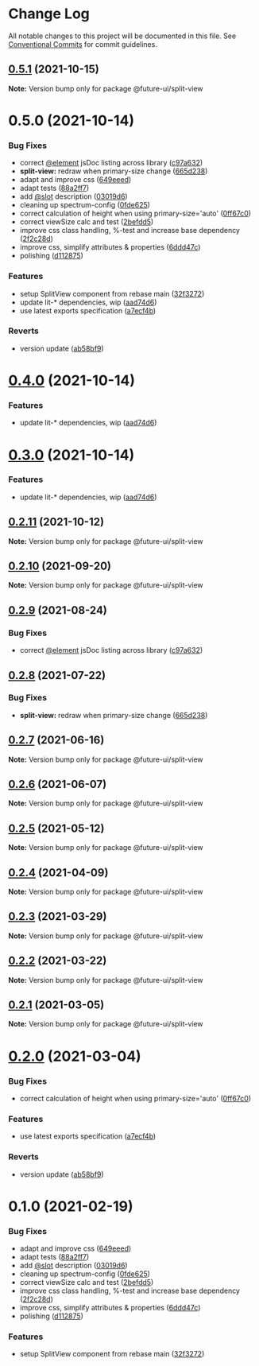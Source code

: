 # Change Log

All notable changes to this project will be documented in this file.
See [Conventional Commits](https://conventionalcommits.org) for commit guidelines.

## [0.5.1](https://github.com/adobe/spectrum-web-components/compare/@future-ui/split-view@0.5.0...@future-ui/split-view@0.5.1) (2021-10-15)

**Note:** Version bump only for package @future-ui/split-view





# 0.5.0 (2021-10-14)


### Bug Fixes

* correct [@element](https://github.com/element) jsDoc listing across library ([c97a632](https://github.com/adobe/spectrum-web-components/commit/c97a6320c16a2b3053637e22bca0d56ce0cd5ae5))
* **split-view:** redraw when primary-size change ([665d238](https://github.com/adobe/spectrum-web-components/commit/665d2384ca7f43d89fd7e2b7b3fb7536a5e24df8))
* adapt and improve css ([649eeed](https://github.com/adobe/spectrum-web-components/commit/649eeeda637b8528217e18b6145d37e71b2c60c2))
* adapt tests ([88a2ff7](https://github.com/adobe/spectrum-web-components/commit/88a2ff717f297aef830f47865c105dfec2d080ac))
* add [@slot](https://github.com/slot) description ([03019d6](https://github.com/adobe/spectrum-web-components/commit/03019d68c096bfb3171b52904dc66eef31320445))
* cleaning up spectrum-config ([0fde625](https://github.com/adobe/spectrum-web-components/commit/0fde6250911bde7d0496880bebf6c32f897be6b3))
* correct calculation of height when using primary-size='auto' ([0ff67c0](https://github.com/adobe/spectrum-web-components/commit/0ff67c0c09fd8d2edf133fb2bf63476b49845794))
* correct viewSize calc and test ([2befdd5](https://github.com/adobe/spectrum-web-components/commit/2befdd5533de0551664d52d72cadc0431ab07139))
* improve css class handling, %-test and increase base dependency ([2f2c28d](https://github.com/adobe/spectrum-web-components/commit/2f2c28dd2636266f75fd74a3af445d40ba55d760))
* improve css, simplify attributes & properties ([6ddd47c](https://github.com/adobe/spectrum-web-components/commit/6ddd47c93784a5d8f36aada726701c5035040b34))
* polishing ([d112875](https://github.com/adobe/spectrum-web-components/commit/d1128752a329462f835003e2343f5fe674d8cd0c))


### Features

* setup SplitView component from rebase main ([32f3272](https://github.com/adobe/spectrum-web-components/commit/32f3272dcbaba5b09cf02f66f25b54ab923f4510))
* update lit-* dependencies, wip ([aad74d6](https://github.com/adobe/spectrum-web-components/commit/aad74d6ac41d8450aee82d73aaf58ab949b72a00))
* use latest exports specification ([a7ecf4b](https://github.com/adobe/spectrum-web-components/commit/a7ecf4b6da7996f36a8a89f62cc2384709497008))


### Reverts

* version update ([ab58bf9](https://github.com/adobe/spectrum-web-components/commit/ab58bf9721d0332460a20f260d500455c58bad47))





# [0.4.0](https://github.com/adobe/spectrum-web-components/compare/@future-ui/split-view@0.2.11...@future-ui/split-view@0.4.0) (2021-10-14)

### Features

-   update lit-\* dependencies, wip ([aad74d6](https://github.com/adobe/spectrum-web-components/commit/aad74d6ac41d8450aee82d73aaf58ab949b72a00))

# [0.3.0](https://github.com/adobe/spectrum-web-components/compare/@future-ui/split-view@0.2.11...@future-ui/split-view@0.3.0) (2021-10-14)

### Features

-   update lit-\* dependencies, wip ([aad74d6](https://github.com/adobe/spectrum-web-components/commit/aad74d6ac41d8450aee82d73aaf58ab949b72a00))

## [0.2.11](https://github.com/adobe/spectrum-web-components/compare/@future-ui/split-view@0.2.10...@future-ui/split-view@0.2.11) (2021-10-12)

**Note:** Version bump only for package @future-ui/split-view

## [0.2.10](https://github.com/adobe/spectrum-web-components/compare/@future-ui/split-view@0.2.9...@future-ui/split-view@0.2.10) (2021-09-20)

**Note:** Version bump only for package @future-ui/split-view

## [0.2.9](https://github.com/adobe/spectrum-web-components/compare/@future-ui/split-view@0.2.8...@future-ui/split-view@0.2.9) (2021-08-24)

### Bug Fixes

-   correct [@element](https://github.com/element) jsDoc listing across library ([c97a632](https://github.com/adobe/spectrum-web-components/commit/c97a6320c16a2b3053637e22bca0d56ce0cd5ae5))

## [0.2.8](https://github.com/adobe/spectrum-web-components/compare/@future-ui/split-view@0.2.7...@future-ui/split-view@0.2.8) (2021-07-22)

### Bug Fixes

-   **split-view:** redraw when primary-size change ([665d238](https://github.com/adobe/spectrum-web-components/commit/665d2384ca7f43d89fd7e2b7b3fb7536a5e24df8))

## [0.2.7](https://github.com/adobe/spectrum-web-components/compare/@future-ui/split-view@0.2.6...@future-ui/split-view@0.2.7) (2021-06-16)

**Note:** Version bump only for package @future-ui/split-view

## [0.2.6](https://github.com/adobe/spectrum-web-components/compare/@future-ui/split-view@0.2.5...@future-ui/split-view@0.2.6) (2021-06-07)

**Note:** Version bump only for package @future-ui/split-view

## [0.2.5](https://github.com/adobe/spectrum-web-components/compare/@future-ui/split-view@0.2.4...@future-ui/split-view@0.2.5) (2021-05-12)

**Note:** Version bump only for package @future-ui/split-view

## [0.2.4](https://github.com/adobe/spectrum-web-components/compare/@future-ui/split-view@0.2.3...@future-ui/split-view@0.2.4) (2021-04-09)

**Note:** Version bump only for package @future-ui/split-view

## [0.2.3](https://github.com/adobe/spectrum-web-components/compare/@future-ui/split-view@0.2.2...@future-ui/split-view@0.2.3) (2021-03-29)

**Note:** Version bump only for package @future-ui/split-view

## [0.2.2](https://github.com/adobe/spectrum-web-components/compare/@future-ui/split-view@0.2.1...@future-ui/split-view@0.2.2) (2021-03-22)

**Note:** Version bump only for package @future-ui/split-view

## [0.2.1](https://github.com/adobe/spectrum-web-components/compare/@future-ui/split-view@0.2.0...@future-ui/split-view@0.2.1) (2021-03-05)

**Note:** Version bump only for package @future-ui/split-view

# [0.2.0](https://github.com/adobe/spectrum-web-components/compare/@future-ui/split-view@0.1.0...@future-ui/split-view@0.2.0) (2021-03-04)

### Bug Fixes

-   correct calculation of height when using primary-size='auto' ([0ff67c0](https://github.com/adobe/spectrum-web-components/commit/0ff67c0c09fd8d2edf133fb2bf63476b49845794))

### Features

-   use latest exports specification ([a7ecf4b](https://github.com/adobe/spectrum-web-components/commit/a7ecf4b6da7996f36a8a89f62cc2384709497008))

### Reverts

-   version update ([ab58bf9](https://github.com/adobe/spectrum-web-components/commit/ab58bf9721d0332460a20f260d500455c58bad47))

# 0.1.0 (2021-02-19)

### Bug Fixes

-   adapt and improve css ([649eeed](https://github.com/adobe/spectrum-web-components/commit/649eeeda637b8528217e18b6145d37e71b2c60c2))
-   adapt tests ([88a2ff7](https://github.com/adobe/spectrum-web-components/commit/88a2ff717f297aef830f47865c105dfec2d080ac))
-   add [@slot](https://github.com/slot) description ([03019d6](https://github.com/adobe/spectrum-web-components/commit/03019d68c096bfb3171b52904dc66eef31320445))
-   cleaning up spectrum-config ([0fde625](https://github.com/adobe/spectrum-web-components/commit/0fde6250911bde7d0496880bebf6c32f897be6b3))
-   correct viewSize calc and test ([2befdd5](https://github.com/adobe/spectrum-web-components/commit/2befdd5533de0551664d52d72cadc0431ab07139))
-   improve css class handling, %-test and increase base dependency ([2f2c28d](https://github.com/adobe/spectrum-web-components/commit/2f2c28dd2636266f75fd74a3af445d40ba55d760))
-   improve css, simplify attributes & properties ([6ddd47c](https://github.com/adobe/spectrum-web-components/commit/6ddd47c93784a5d8f36aada726701c5035040b34))
-   polishing ([d112875](https://github.com/adobe/spectrum-web-components/commit/d1128752a329462f835003e2343f5fe674d8cd0c))

### Features

-   setup SplitView component from rebase main ([32f3272](https://github.com/adobe/spectrum-web-components/commit/32f3272dcbaba5b09cf02f66f25b54ab923f4510))
